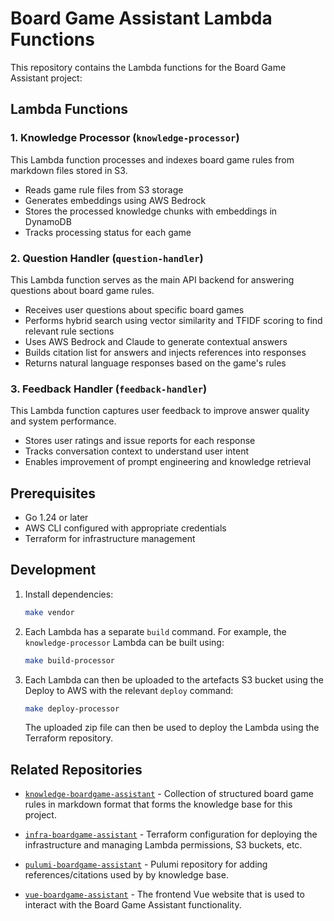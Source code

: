 # Board Game Assistant Lambda Functions

This repository contains the Lambda functions for the Board Game Assistant project:

## Lambda Functions

### 1. Knowledge Processor (`knowledge-processor`)

This Lambda function processes and indexes board game rules from markdown files stored in S3.

- Reads game rule files from S3 storage
- Generates embeddings using AWS Bedrock
- Stores the processed knowledge chunks with embeddings in DynamoDB
- Tracks processing status for each game

### 2. Question Handler (`question-handler`)

This Lambda function serves as the main API backend for answering questions about board game rules.

- Receives user questions about specific board games
- Performs hybrid search using vector similarity and TFIDF scoring to find relevant rule sections
- Uses AWS Bedrock and Claude to generate contextual answers
- Builds citation list for answers and injects references into responses
- Returns natural language responses based on the game's rules

### 3. Feedback Handler (`feedback-handler`)

This Lambda function captures user feedback to improve answer quality and system performance.

- Stores user ratings and issue reports for each response
- Tracks conversation context to understand user intent
- Enables improvement of prompt engineering and knowledge retrieval

## Prerequisites

- Go 1.24 or later
- AWS CLI configured with appropriate credentials
- Terraform for infrastructure management

## Development

1. Install dependencies:

   ```bash
   make vendor
   ```

2. Each Lambda has a separate `build` command. For example, the `knowledge-processor` Lambda can be built using:

   ```bash
   make build-processor
   ```

3. Each Lambda can then be uploaded to the artefacts S3 bucket using the Deploy to AWS with the relevant `deploy` command:
   ```bash
   make deploy-processor
   ```
   The uploaded zip file can then be used to deploy the Lambda using the Terraform repository.

## Related Repositories

- [`knowledge-boardgame-assistant`](https://github.com/PhilNel/knowledge-boardgame-assistant) - Collection of structured board game rules in markdown format that forms the knowledge base for this project.

- [`infra-boardgame-assistant`](https://github.com/PhilNel/infra-boardgame-assistant) - Terraform configuration for deploying the infrastructure and managing Lambda permissions, S3 buckets, etc.

- [`pulumi-boardgame-assistant`](https://github.com/PhilNel/pulumi-boardgame-assistant) - Pulumi repository for adding references/citations used by by knowledge base.

- [`vue-boardgame-assistant`](https://github.com/PhilNel/vue-boardgame-assistant) - The frontend Vue website that is used to interact with the Board Game Assistant functionality.
